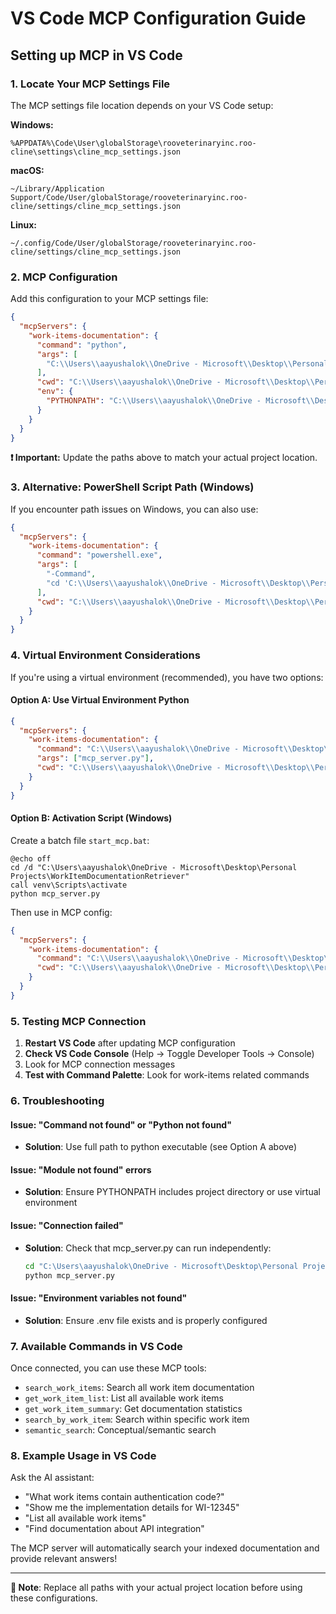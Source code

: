 # VS Code MCP Configuration Guide

## Setting up MCP in VS Code

### 1. Locate Your MCP Settings File

The MCP settings file location depends on your VS Code setup:

**Windows:**

```
%APPDATA%\Code\User\globalStorage\rooveterinaryinc.roo-cline\settings\cline_mcp_settings.json
```

**macOS:**

```
~/Library/Application Support/Code/User/globalStorage/rooveterinaryinc.roo-cline/settings/cline_mcp_settings.json
```

**Linux:**

```
~/.config/Code/User/globalStorage/rooveterinaryinc.roo-cline/settings/cline_mcp_settings.json
```

### 2. MCP Configuration

Add this configuration to your MCP settings file:

```json
{
  "mcpServers": {
    "work-items-documentation": {
      "command": "python",
      "args": [
        "C:\\Users\\aayushalok\\OneDrive - Microsoft\\Desktop\\Personal Projects\\WorkItemDocumentationRetriever\\mcp_server.py"
      ],
      "cwd": "C:\\Users\\aayushalok\\OneDrive - Microsoft\\Desktop\\Personal Projects\\WorkItemDocumentationRetriever",
      "env": {
        "PYTHONPATH": "C:\\Users\\aayushalok\\OneDrive - Microsoft\\Desktop\\Personal Projects\\WorkItemDocumentationRetriever"
      }
    }
  }
}
```

**❗ Important:** Update the paths above to match your actual project location.

### 3. Alternative: PowerShell Script Path (Windows)

If you encounter path issues on Windows, you can also use:

```json
{
  "mcpServers": {
    "work-items-documentation": {
      "command": "powershell.exe",
      "args": [
        "-Command",
        "cd 'C:\\Users\\aayushalok\\OneDrive - Microsoft\\Desktop\\Personal Projects\\WorkItemDocumentationRetriever'; .\\venv\\Scripts\\activate; python mcp_server.py"
      ],
      "cwd": "C:\\Users\\aayushalok\\OneDrive - Microsoft\\Desktop\\Personal Projects\\WorkItemDocumentationRetriever"
    }
  }
}
```

### 4. Virtual Environment Considerations

If you're using a virtual environment (recommended), you have two options:

#### Option A: Use Virtual Environment Python

```json
{
  "mcpServers": {
    "work-items-documentation": {
      "command": "C:\\Users\\aayushalok\\OneDrive - Microsoft\\Desktop\\Personal Projects\\WorkItemDocumentationRetriever\\venv\\Scripts\\python.exe",
      "args": ["mcp_server.py"],
      "cwd": "C:\\Users\\aayushalok\\OneDrive - Microsoft\\Desktop\\Personal Projects\\WorkItemDocumentationRetriever"
    }
  }
}
```

#### Option B: Activation Script (Windows)

Create a batch file `start_mcp.bat`:

```batch
@echo off
cd /d "C:\Users\aayushalok\OneDrive - Microsoft\Desktop\Personal Projects\WorkItemDocumentationRetriever"
call venv\Scripts\activate
python mcp_server.py
```

Then use in MCP config:

```json
{
  "mcpServers": {
    "work-items-documentation": {
      "command": "C:\\Users\\aayushalok\\OneDrive - Microsoft\\Desktop\\Personal Projects\\WorkItemDocumentationRetriever\\start_mcp.bat",
      "cwd": "C:\\Users\\aayushalok\\OneDrive - Microsoft\\Desktop\\Personal Projects\\WorkItemDocumentationRetriever"
    }
  }
}
```

### 5. Testing MCP Connection

1. **Restart VS Code** after updating MCP configuration
2. **Check VS Code Console** (Help → Toggle Developer Tools → Console)
3. Look for MCP connection messages
4. **Test with Command Palette**: Look for work-items related commands

### 6. Troubleshooting

#### Issue: "Command not found" or "Python not found"

- **Solution**: Use full path to python executable (see Option A above)

#### Issue: "Module not found" errors

- **Solution**: Ensure PYTHONPATH includes project directory or use virtual environment

#### Issue: "Connection failed"

- **Solution**: Check that mcp_server.py can run independently:
  ```bash
  cd "C:\Users\aayushalok\OneDrive - Microsoft\Desktop\Personal Projects\WorkItemDocumentationRetriever"
  python mcp_server.py
  ```

#### Issue: "Environment variables not found"

- **Solution**: Ensure .env file exists and is properly configured

### 7. Available Commands in VS Code

Once connected, you can use these MCP tools:

- `search_work_items`: Search all work item documentation
- `get_work_item_list`: List all available work items
- `get_work_item_summary`: Get documentation statistics
- `search_by_work_item`: Search within specific work item
- `semantic_search`: Conceptual/semantic search

### 8. Example Usage in VS Code

Ask the AI assistant:

- "What work items contain authentication code?"
- "Show me the implementation details for WI-12345"
- "List all available work items"
- "Find documentation about API integration"

The MCP server will automatically search your indexed documentation and provide relevant answers!

---

**📝 Note**: Replace all paths with your actual project location before using these configurations.
